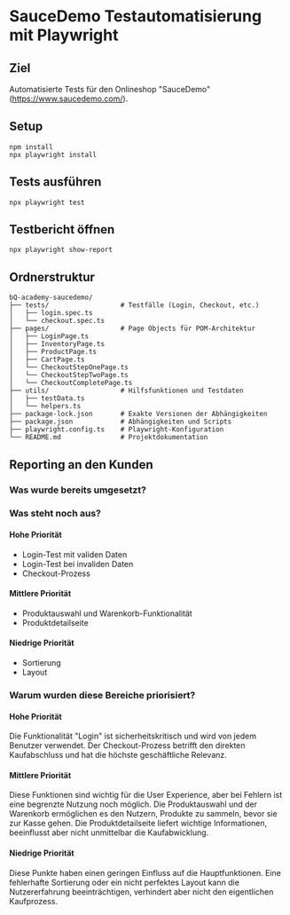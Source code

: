 # SauceDemo Testautomatisierung mit Playwright

## Ziel

Automatisierte Tests für den Onlineshop "SauceDemo" (https://www.saucedemo.com/).

## Setup

```
npm install
npx playwright install
```

## Tests ausführen

```
npx playwright test
```

## Testbericht öffnen

```
npx playwright show-report
```

## Ordnerstruktur

```
bQ-academy-saucedemo/
├── tests/                  # Testfälle (Login, Checkout, etc.)
│   ├── login.spec.ts
│   └── checkout.spec.ts
├── pages/                  # Page Objects für POM-Architektur
│   ├── LoginPage.ts
│   ├── InventoryPage.ts
│   ├── ProductPage.ts
│   ├── CartPage.ts
│   └── CheckoutStepOnePage.ts
│   └── CheckoutStepTwoPage.ts
│   └── CheckoutCompletePage.ts
├── utils/                  # Hilfsfunktionen und Testdaten
│   ├── testData.ts
│   └── helpers.ts
├── package-lock.json       # Exakte Versionen der Abhängigkeiten
├── package.json            # Abhängigkeiten und Scripts
├── playwright.config.ts    # Playwright-Konfiguration
└── README.md               # Projektdokumentation
```

## Reporting an den Kunden

### Was wurde bereits umgesetzt?

### Was steht noch aus?

#### Hohe Priorität

- Login-Test mit validen Daten
- Login-Test bei invaliden Daten
- Checkout-Prozess

#### Mittlere Priorität

- Produktauswahl und Warenkorb-Funktionalität
- Produktdetailseite

#### Niedrige Priorität

- Sortierung
- Layout

### Warum wurden diese Bereiche priorisiert?

#### Hohe Priorität

Die Funktionalität "Login" ist sicherheitskritisch und wird von jedem Benutzer verwendet. Der Checkout-Prozess betrifft den direkten Kaufabschluss und hat die höchste geschäftliche Relevanz.

#### Mittlere Priorität

Diese Funktionen sind wichtig für die User Experience, aber bei Fehlern ist eine begrenzte Nutzung noch möglich. Die Produktauswahl und der Warenkorb ermöglichen es den Nutzern, Produkte zu sammeln, bevor sie zur Kasse gehen. Die Produktdetailseite liefert wichtige Informationen, beeinflusst aber nicht unmittelbar die Kaufabwicklung.

#### Niedrige Priorität

Diese Punkte haben einen geringen Einfluss auf die Hauptfunktionen. Eine fehlerhafte Sortierung oder ein nicht perfektes Layout kann die Nutzererfahrung beeinträchtigen, verhindert aber nicht den eigentlichen Kaufprozess.
